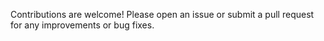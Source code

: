 Contributions are welcome! Please open an issue or submit a pull request for any improvements or bug fixes.
